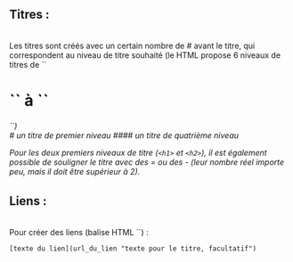 ## Titres :
<br>
Les titres sont créés avec un certain nombre de # avant le titre, qui correspondent au niveau de titre souhaité (le HTML propose 6 niveaux de titres de ``<h1>`` à ``<h6>``)
<br>
# un titre de premier niveau
#### un titre de quatrième niveau
<br>

Pour les deux premiers niveaux de titre (`<h1>` et `<h2>`), il est également possible de souligner le titre avec des = ou des - (leur nombre réel importe peu, mais il doit être supérieur à 2).

## Liens :
<br>
Pour créer des liens (balise HTML `<a>`) :

`[texte du lien](url_du_lien "texte pour le titre, facultatif")`